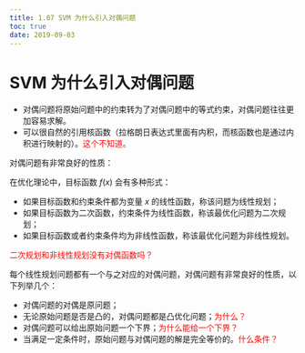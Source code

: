 ```yaml
---
title: 1.07 SVM 为什么引入对偶问题
toc: true
date: 2019-09-03
---
```


# SVM 为什么引入对偶问题

- 对偶问题将原始问题中的约束转为了对偶问题中的等式约束，对偶问题往往更加容易求解。
- 可以很自然的引用核函数（拉格朗日表达式里面有内积，而核函数也是通过内积进行映射的）。<span style="color:red;">这个不知道。</span>


对偶问题有非常良好的性质：


在优化理论中，目标函数 $f(x)$ 会有多种形式：

-	如果目标函数和约束条件都为变量 $x$ 的线性函数，称该问题为线性规划；
-	如果目标函数为二次函数，约束条件为线性函数，称该最优化问题为二次规划；
-	如果目标函数或者约束条件均为非线性函数，称该最优化问题为非线性规划。

<span style="color:red;">二次规划和非线性规划没有对偶函数吗？</span>

每个线性规划问题都有一个与之对应的对偶问题，对偶问题有非常良好的性质，以下列举几个：

- 对偶问题的对偶是原问题；
- 无论原始问题是否是凸的，对偶问题都是凸优化问题；<span style="color:red;">为什么？</span>
- 对偶问题可以给出原始问题一个下界；<span style="color:red;">为什么能给一个下界？</span>
- 当满足一定条件时，原始问题与对偶问题的解是完全等价的。<span style="color:red;">什么条件？</span>
